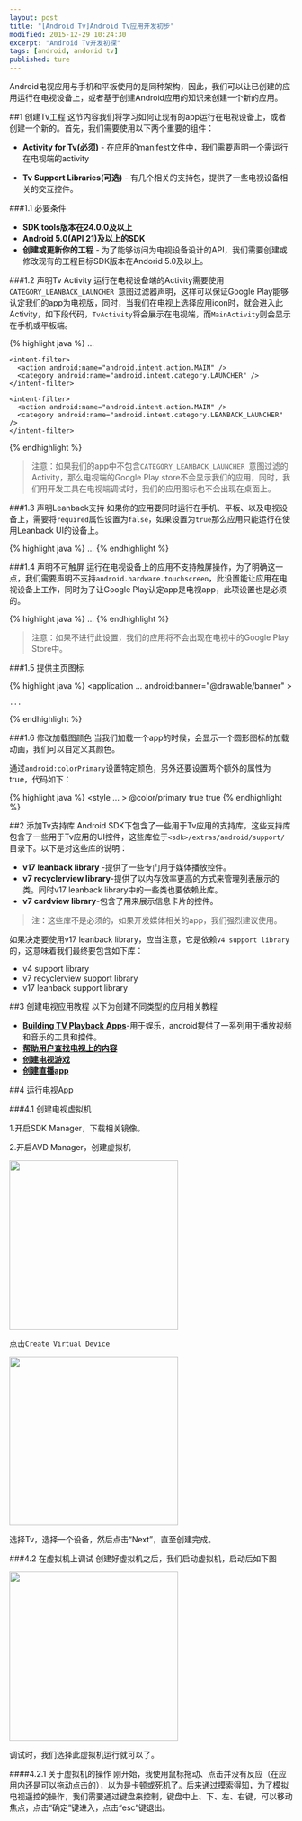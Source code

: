 ```yaml
---
layout: post
title: "[Android Tv]Android Tv应用开发初步"
modified: 2015-12-29 10:24:30
excerpt: "Android Tv开发初探"
tags: [android, andorid tv]
published: ture
---
```


Android电视应用与手机和平板使用的是同种架构，因此，我们可以让已创建的应用运行在电视设备上，或者基于创建Android应用的知识来创建一个新的应用。

##1 创建Tv工程
这节内容我们将学习如何让现有的app运行在电视设备上，或者创建一个新的。首先，我们需要使用以下两个重要的组件：

- **Activity for Tv(必须)** - 在应用的manifest文件中，我们需要声明一个需运行在电视端的activity

- **Tv Support Libraries(可选)** - 有几个相关的支持包，提供了一些电视设备相关的交互控件。

###1.1 必要条件
- **SDK tools版本在24.0.0及以上**
- **Android 5.0(API 21)及以上的SDK**
- **创建或更新你的工程** - 为了能够访问为电视设备设计的API，我们需要创建或修改现有的工程目标SDK版本在Andorid 5.0及以上。

###1.2 声明Tv Activity
运行在电视设备端的Activity需要使用`CATEGORY_LEANBACK_LAUNCHER `意图过滤器声明，这样可以保证Google Play能够认定我们的app为电视版，同时，当我们在电视上选择应用icon时，就会进入此Activity，如下段代码，`TvActivity`将会展示在电视端，而`MainActivity`则会显示在手机或平板端。

{% highlight java %}
<application
  android:banner="@drawable/banner" >
  ...
  <activity
    android:name="com.example.android.MainActivity"
    android:label="@string/app_name" >

    <intent-filter>
      <action android:name="android.intent.action.MAIN" />
      <category android:name="android.intent.category.LAUNCHER" />
    </intent-filter>
  </activity>

  <activity
    android:name="com.example.android.TvActivity"
    android:label="@string/app_name"
    android:theme="@style/Theme.Leanback">

    <intent-filter>
      <action android:name="android.intent.action.MAIN" />
      <category android:name="android.intent.category.LEANBACK_LAUNCHER" />
    </intent-filter>

  </activity>
</application>
{% endhighlight %}

> 注意：如果我们的app中不包含`CATEGORY_LEANBACK_LAUNCHER `意图过滤的Activity，那么电视端的Google Play store不会显示我们的应用，同时，我们用开发工具在电视端调试时，我们的应用图标也不会出现在桌面上。

###1.3 声明Leanback支持
如果你的应用要同时运行在手机、平板、以及电视设备上，需要将`required`属性设置为`false`，如果设置为`true`那么应用只能运行在使用Leanback UI的设备上。

{% highlight java %}
<manifest>
    <uses-feature android:name="android.software.leanback"
        android:required="false" />
    ...
</manifest>
{% endhighlight %}

###1.4 声明不可触屏
运行在电视设备上的应用不支持触屏操作，为了明确这一点，我们需要声明不支持`android.hardware.touchscreen`，此设置能让应用在电视设备上工作，同时为了让Google Play认定app是电视app，此项设置也是必须的。

{% highlight java %}
<manifest>
    <uses-feature android:name="android.hardware.touchscreen"
              android:required="false" />
    ...
</manifest>
{% endhighlight %}

> 注意：如果不进行此设置，我们的应用将不会出现在电视中的Google Play Store中。

###1.5 提供主页图标

{% highlight java %}
<application
    ...
    android:banner="@drawable/banner" >

    ...
</application>
{% endhighlight %}

###1.6 修改加载图颜色
当我们加载一个app的时候，会显示一个圆形图标的加载动画，我们可以自定义其颜色。

通过`android:colorPrimary`设置特定颜色，另外还要设置两个额外的属性为true，代码如下：

{% highlight java %}
<resources>
    <style ... >
      <item name="android:colorPrimary">@color/primary</item>
      <item name="android:windowAllowReturnTransitionOverlap">true</item>
      <item name="android:windowAllowEnterTransitionOverlap">true</item>
    </style>
</resources>
{% endhighlight %}


##2 添加Tv支持库
Android SDK下包含了一些用于Tv应用的支持库，这些支持库包含了一些用于Tv应用的UI控件，这些库位于`<sdk>/extras/android/support/ `目录下。以下是对这些库的说明：

- **v17 leanback library** -提供了一些专门用于媒体播放控件。
- **v7 recyclerview library**-提供了以内存效率更高的方式来管理列表展示的类。同时v17 leanback library中的一些类也要依赖此库。
- **v7 cardview library**-包含了用来展示信息卡片的控件。

> 注：这些库不是必须的，如果开发媒体相关的app，我们强烈建议使用。

如果决定要使用v17 leanback library，应当注意，它是依赖`v4 support library`的，这意味着我们最终要包含如下库：

- v4 support library
- v7 recyclerview support library
- v17 leanback support library

##3 创建电视应用教程
以下为创建不同类型的应用相关教程

- **[Building TV Playback Apps](https://developer.android.com/intl/zh-cn/training/tv/playback/index.html)**-用于娱乐，android提供了一系列用于播放视频和音乐的工具和控件。
- **[帮助用户查找电视上的内容](https://developer.android.com/training/tv/discovery/index.html)**
- **[创建电视游戏](https://developer.android.com/intl/zh-cn/training/tv/games/index.html)**
- **[创建直播app](https://developer.android.com/intl/zh-cn/training/tv/tif/index.html)**

##4 运行电视App

###4.1 创建电视虚拟机

1.开启SDK Manager，下载相关镜像。

2.开启AVD Manager，创建虚拟机

<img src="http://7o4zgd.com1.z0.glb.clouddn.com/avd_tv.png" width="300"/>

点击`Create Virtual Device`

<img src="http://7o4zgd.com1.z0.glb.clouddn.com/avd_tv01.png" width="300">

选择Tv，选择一个设备，然后点击“Next”，直至创建完成。

###4.2 在虚拟机上调试
创建好虚拟机之后，我们启动虚拟机，启动后如下图

<img src="http://7o4zgd.com1.z0.glb.clouddn.com/adv_tv02.png" width="300"/>

调试时，我们选择此虚拟机运行就可以了。

####4.2.1 关于虚拟机的操作
刚开始，我使用鼠标拖动、点击并没有反应（在应用内还是可以拖动点击的），以为是卡顿或死机了。后来通过摸索得知，为了模拟电视遥控的操作，我们需要通过键盘来控制，键盘中上、下、左、右键，可以移动焦点，点击“确定”键进入，点击“esc”键退出。

